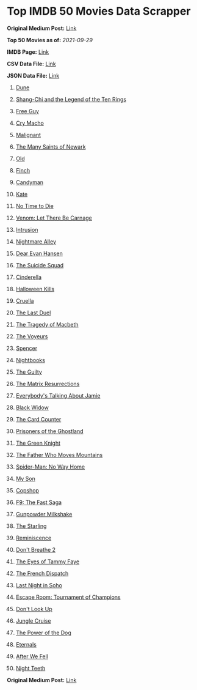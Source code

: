 # Top IMDB 50 Movies Data Scrapper

**Original Medium Post:** [Link](https://medium.com/@nishantsahoo/which-movie-should-i-watch-5c83a3c0f5b1) 

**Top 50 Movies as of:** _2021-09-29_

**IMDB Page:** [Link](http://www.imdb.com/search/title?release_date=2021,2021&title_type=feature)

**CSV Data File:** [Link](/Data/data.csv)

**JSON Data File:** [Link](/Data/data.json)

1. [Dune](https://www.imdb.com/title/tt1160419/?ref_=adv_li_tt)

2. [Shang-Chi and the Legend of the Ten Rings](https://www.imdb.com/title/tt9376612/?ref_=adv_li_tt)

3. [Free Guy](https://www.imdb.com/title/tt6264654/?ref_=adv_li_tt)

4. [Cry Macho](https://www.imdb.com/title/tt1924245/?ref_=adv_li_tt)

5. [Malignant](https://www.imdb.com/title/tt3811906/?ref_=adv_li_tt)

6. [The Many Saints of Newark](https://www.imdb.com/title/tt8110232/?ref_=adv_li_tt)

7. [Old](https://www.imdb.com/title/tt10954652/?ref_=adv_li_tt)

8. [Finch](https://www.imdb.com/title/tt3420504/?ref_=adv_li_tt)

9. [Candyman](https://www.imdb.com/title/tt9347730/?ref_=adv_li_tt)

10. [Kate](https://www.imdb.com/title/tt7737528/?ref_=adv_li_tt)

11. [No Time to Die](https://www.imdb.com/title/tt2382320/?ref_=adv_li_tt)

12. [Venom: Let There Be Carnage](https://www.imdb.com/title/tt7097896/?ref_=adv_li_tt)

13. [Intrusion](https://www.imdb.com/title/tt5563324/?ref_=adv_li_tt)

14. [Nightmare Alley](https://www.imdb.com/title/tt7740496/?ref_=adv_li_tt)

15. [Dear Evan Hansen](https://www.imdb.com/title/tt9357050/?ref_=adv_li_tt)

16. [The Suicide Squad](https://www.imdb.com/title/tt6334354/?ref_=adv_li_tt)

17. [Cinderella](https://www.imdb.com/title/tt10155932/?ref_=adv_li_tt)

18. [Halloween Kills](https://www.imdb.com/title/tt10665338/?ref_=adv_li_tt)

19. [Cruella](https://www.imdb.com/title/tt3228774/?ref_=adv_li_tt)

20. [The Last Duel](https://www.imdb.com/title/tt4244994/?ref_=adv_li_tt)

21. [The Tragedy of Macbeth](https://www.imdb.com/title/tt10095582/?ref_=adv_li_tt)

22. [The Voyeurs](https://www.imdb.com/title/tt11235772/?ref_=adv_li_tt)

23. [Spencer](https://www.imdb.com/title/tt12536294/?ref_=adv_li_tt)

24. [Nightbooks](https://www.imdb.com/title/tt10521144/?ref_=adv_li_tt)

25. [The Guilty](https://www.imdb.com/title/tt9421570/?ref_=adv_li_tt)

26. [The Matrix Resurrections](https://www.imdb.com/title/tt10838180/?ref_=adv_li_tt)

27. [Everybody's Talking About Jamie](https://www.imdb.com/title/tt8635092/?ref_=adv_li_tt)

28. [Black Widow](https://www.imdb.com/title/tt3480822/?ref_=adv_li_tt)

29. [The Card Counter](https://www.imdb.com/title/tt11196036/?ref_=adv_li_tt)

30. [Prisoners of the Ghostland](https://www.imdb.com/title/tt6372694/?ref_=adv_li_tt)

31. [The Green Knight](https://www.imdb.com/title/tt9243804/?ref_=adv_li_tt)

32. [The Father Who Moves Mountains](https://www.imdb.com/title/tt8886670/?ref_=adv_li_tt)

33. [Spider-Man: No Way Home](https://www.imdb.com/title/tt10872600/?ref_=adv_li_tt)

34. [My Son](https://www.imdb.com/title/tt13234058/?ref_=adv_li_tt)

35. [Copshop](https://www.imdb.com/title/tt5748448/?ref_=adv_li_tt)

36. [F9: The Fast Saga](https://www.imdb.com/title/tt5433138/?ref_=adv_li_tt)

37. [Gunpowder Milkshake](https://www.imdb.com/title/tt8368408/?ref_=adv_li_tt)

38. [The Starling](https://www.imdb.com/title/tt5164438/?ref_=adv_li_tt)

39. [Reminiscence](https://www.imdb.com/title/tt3272066/?ref_=adv_li_tt)

40. [Don't Breathe 2](https://www.imdb.com/title/tt6246322/?ref_=adv_li_tt)

41. [The Eyes of Tammy Faye](https://www.imdb.com/title/tt9115530/?ref_=adv_li_tt)

42. [The French Dispatch](https://www.imdb.com/title/tt8847712/?ref_=adv_li_tt)

43. [Last Night in Soho](https://www.imdb.com/title/tt9639470/?ref_=adv_li_tt)

44. [Escape Room: Tournament of Champions](https://www.imdb.com/title/tt9844522/?ref_=adv_li_tt)

45. [Don't Look Up](https://www.imdb.com/title/tt11286314/?ref_=adv_li_tt)

46. [Jungle Cruise](https://www.imdb.com/title/tt0870154/?ref_=adv_li_tt)

47. [The Power of the Dog](https://www.imdb.com/title/tt10293406/?ref_=adv_li_tt)

48. [Eternals](https://www.imdb.com/title/tt9032400/?ref_=adv_li_tt)

49. [After We Fell](https://www.imdb.com/title/tt13069986/?ref_=adv_li_tt)

50. [Night Teeth](https://www.imdb.com/title/tt10763820/?ref_=adv_li_tt)

**Original Medium Post:** [Link](https://medium.com/@nishantsahoo/which-movie-should-i-watch-5c83a3c0f5b1) 
